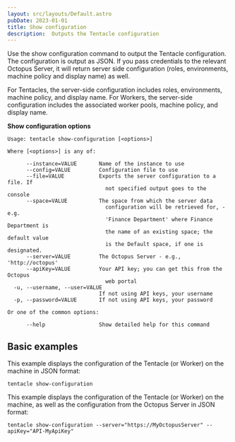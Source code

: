 ```yaml
---
layout: src/layouts/Default.astro
pubDate: 2023-01-01
title: Show configuration
description:  Outputs the Tentacle configuration
---
```


Use the show configuration command to output the Tentacle configuration. The configuration is output as JSON. If you pass credentials to the relevant Octopus Server, it will return server side configuration (roles, environments, machine policy and display name) as well.

For Tentacles, the server-side configuration includes roles, environments, machine policy, and display name.
For Workers, the server-side configuration includes the associated worker pools, machine policy, and display name.

**Show configuration options**

```
Usage: tentacle show-configuration [<options>]

Where [<options>] is any of:

      --instance=VALUE       Name of the instance to use
      --config=VALUE         Configuration file to use
      --file=VALUE           Exports the server configuration to a file. If
                               not specified output goes to the console
      --space=VALUE          The space from which the server data
                               configuration will be retrieved for, - e.g.
                               'Finance Department' where Finance Department is
                               the name of an existing space; the default value
                               is the Default space, if one is designated.
      --server=VALUE         The Octopus Server - e.g., 'http://octopus'
      --apiKey=VALUE         Your API key; you can get this from the Octopus
                               web portal
  -u, --username, --user=VALUE
                             If not using API keys, your username
  -p, --password=VALUE       If not using API keys, your password

Or one of the common options:

      --help                 Show detailed help for this command
```

## Basic examples

This example displays the configuration of the Tentacle (or Worker) on the machine in JSON format:

```
tentacle show-configuration
```

This example displays the configuration of the Tentacle (or Worker) on the machine, as well as the configuration from the Octopus Server in JSON format:

```
tentacle show-configuration --server="https://MyOctopusServer" --apiKey="API-MyApiKey"
```
